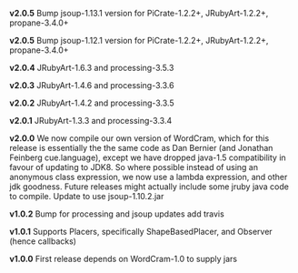 **v2.0.5**
Bump jsoup-1.13.1 version for PiCrate-1.2.2+, JRubyArt-1.2.2+, propane-3.4.0+

**v2.0.5**
Bump jsoup-1.12.1 version for PiCrate-1.2.2+, JRubyArt-1.2.2+, propane-3.4.0+

**v2.0.4**
JRubyArt-1.6.3 and processing-3.5.3

**v2.0.3**
JRubyArt-1.4.6 and processing-3.3.6

**v2.0.2**
JRubyArt-1.4.2 and processing-3.3.5

**v2.0.1**
JRubyArt-1.3.3 and processing-3.3.4

**v2.0.0**
We now compile our own version of WordCram, which for this release is essentially the the same code as Dan Bernier (and Jonathan Feinberg cue.language), except we have dropped java-1.5 compatibility in favour of updating to JDK8. So where possible instead of using an anonymous class expression, we now use a lambda expression, and other jdk goodness. Future releases might actually include some jruby java code to compile. Update to use jsoup-1.10.2.jar

**v1.0.2** Bump for processing and jsoup updates add travis

**v1.0.1** Supports Placers, specifically ShapeBasedPlacer, and Observer (hence callbacks)

**v1.0.0** First release depends on WordCram-1.0 to supply jars
